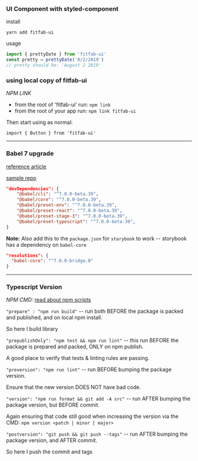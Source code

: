 ### UI Component with styled-component

install

`yarn add fitfab-ui`

usage

```js
import { prettyDate } from 'fitfab-ui'
const pretty = prettyDate('8/2/2019')
// pretty should be: 'August 2 2019'
```

### using local copy of fitfab-ui

_NPM LINK_

-   from the root of 'fitfab-ui' run: `npm link`
-   from the root of your app run: `npm link fitfab-ui`

Then start using as normal:

`import { Button } from 'fitfab-ui'`

---

### Babel 7 upgrade

[reference article](http://artsy.github.io/blog/2017/11/27/Babel-7-and-TypeScript/)

[sample repo](https://github.com/damassi/babel-7-typescript-example)

```json
"devDependencies": {
    "@babel/cli": "^7.0.0-beta.39",
    "@babel/core": "^7.0.0-beta.39",
    "@babel/preset-env": "^7.0.0-beta.39",
    "@babel/preset-react": "^7.0.0-beta.39",
    "@babel/preset-stage-3": "^7.0.0-beta.39",
    "@babel/preset-typescript": "^7.0.0-beta.39",
}
```

**Note:** Also add this to the `package.json` for `storybook` to work -- storybook has a dependency on `babel-core`

```json
"resolutions": {
  "babel-core": "^7.0.0-bridge.0"
}
```

---

### Typescript Version

_NPM CMD:_ [read about npm scripts](https://docs.npmjs.com/misc/scripts)

`"prepare" : "npm run build"` --
run both BEFORE the package is packed and published, and on local npm install.

So here I build library

`"prepublishOnly": "npm test && npm run lint"` -- this run BEFORE the package is prepared and packed, ONLY on npm publish.

A good place to verify that tests & linting rules are passing.

`"preversion": "npm run lint"` -- run BEFORE bumping the package version.

Ensure that the new version DOES NOT have bad code.

`"version": "npm run format && git add -A src"` -- run AFTER bumping the package version, but BEFORE commit.

Again ensuring that code still good when increasing the version via the CMD: `npm version <patch | minor | major>`

`"postversion": "git push && git push --tags"` -- run AFTER bumping the package version, and AFTER commit.

So here I push the commit and tags
